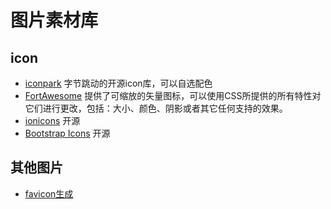 <!--
 * @Desc: 
 * @Author: 曾茹菁
 * @Date: 2022-08-02 16:10:45
 * @LastEditors: 曾茹菁
 * @LastEditTime: 2022-08-05 14:11:21
-->
# 图片素材库
## icon
- [iconpark](https://github.com/bytedance/iconpark) 字节跳动的开源icon库，可以自选配色
- [FortAwesome](https://github.com/FortAwesome/Font-Awesome) 提供了可缩放的矢量图标，可以使用CSS所提供的所有特性对它们进行更改，包括：大小、颜色、阴影或者其它任何支持的效果。
- [ionicons](https://github.com/ionic-team/ionicons) 开源
- [Bootstrap Icons](https://github.com/twbs/icons) 开源
## 其他图片
- [favicon生成](https://favicon.io/)